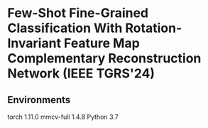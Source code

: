 # Few-Shot Fine-Grained Classification With Rotation-Invariant Feature Map Complementary Reconstruction Network (IEEE TGRS'24)

## Environments
torch 1.11.0
mmcv-full 1.4.8
Python 3.7
